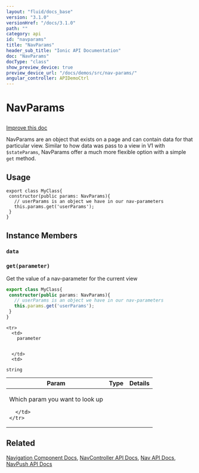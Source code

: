 ```yaml
---
layout: "fluid/docs_base"
version: "3.1.0"
versionHref: "/docs/3.1.0"
path: ""
category: api
id: "navparams"
title: "NavParams"
header_sub_title: "Ionic API Documentation"
doc: "NavParams"
docType: "class"
show_preview_device: true
preview_device_url: "/docs/demos/src/nav-params/"
angular_controller: APIDemoCtrl 
---
```










<h1 class="api-title">
<a class="anchor" name="nav-params" href="#nav-params"></a>

NavParams





</h1>

<a class="improve-v2-docs" href="http://github.com/driftyco/ionic/edit/master/src/navigation/nav-params.ts#L0">
Improve this doc
</a>






<p>NavParams are an object that exists on a page and can contain data for that particular view.
Similar to how data was pass to a view in V1 with <code>$stateParams</code>, NavParams offer a much more flexible
option with a simple <code>get</code> method.</p>




<!-- @usage tag -->

<h2><a class="anchor" name="usage" href="#usage"></a>Usage</h2>

<pre><code class="lang-ts">export class MyClass{
 constructor(public params: NavParams){
   // userParams is an object we have in our nav-parameters
   this.params.get(&#39;userParams&#39;);
 }
}
</code></pre>




<!-- @property tags -->



<!-- instance methods on the class -->

<h2><a class="anchor" name="instance-members" href="#instance-members"></a>Instance Members</h2>

<div id="data"></div>

<h3>
<a class="anchor" name="data" href="#data"></a>
<code>data</code>
  

</h3>











<div id="get"></div>

<h3>
<a class="anchor" name="get" href="#get"></a>
<code>get(parameter)</code>
  

</h3>

Get the value of a nav-parameter for the current view

```ts
export class MyClass{
 constructor(public params: NavParams){
   // userParams is an object we have in our nav-parameters
   this.params.get('userParams');
 }
}
```




<table class="table param-table" style="margin:0;">
  <thead>
    <tr>
      <th>Param</th>
      <th>Type</th>
      <th>Details</th>
    </tr>
  </thead>
  <tbody>
    
    <tr>
      <td>
        parameter
        
        
      </td>
      <td>
        
  <code>string</code>
      </td>
      <td>
        <p>Which param you want to look up</p>

        
      </td>
    </tr>
    
  </tbody>
</table>











<!-- related link -->

<h2><a class="anchor" name="related" href="#related"></a>Related</h2>

<a href="/docs/components#navigation">Navigation Component Docs</a>,
<a href="../NavController/">NavController API Docs</a>,
<a href="/docs/api/components/nav/Nav/">Nav API Docs</a>,
<a href="/docs/api/components/nav/NavPush/">NavPush API Docs</a><!-- end content block -->


<!-- end body block -->

